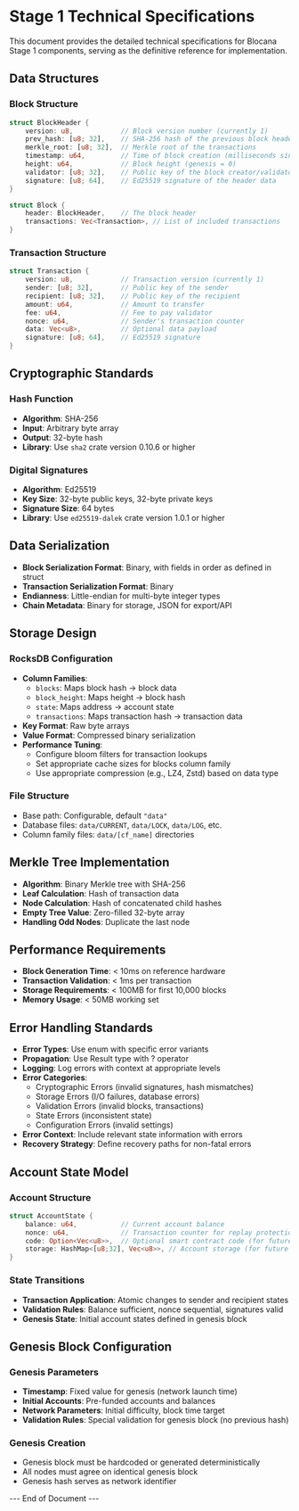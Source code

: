 # Stage 1 Technical Specifications

This document provides the detailed technical specifications for Blocana Stage 1 components, serving as the definitive reference for implementation.

## Data Structures

### Block Structure

```rust
struct BlockHeader {
    version: u8,            // Block version number (currently 1)
    prev_hash: [u8; 32],    // SHA-256 hash of the previous block header
    merkle_root: [u8; 32],  // Merkle root of the transactions
    timestamp: u64,         // Time of block creation (milliseconds since Unix epoch)
    height: u64,            // Block height (genesis = 0)
    validator: [u8; 32],    // Public key of the block creator/validator
    signature: [u8; 64],    // Ed25519 signature of the header data
}

struct Block {
    header: BlockHeader,    // The block header
    transactions: Vec<Transaction>, // List of included transactions
}
```

### Transaction Structure

```rust
struct Transaction {
    version: u8,            // Transaction version (currently 1)
    sender: [u8; 32],       // Public key of the sender
    recipient: [u8; 32],    // Public key of the recipient
    amount: u64,            // Amount to transfer
    fee: u64,               // Fee to pay validator
    nonce: u64,             // Sender's transaction counter
    data: Vec<u8>,          // Optional data payload
    signature: [u8; 64],    // Ed25519 signature
}
```

## Cryptographic Standards

### Hash Function
- **Algorithm**: SHA-256
- **Input**: Arbitrary byte array
- **Output**: 32-byte hash
- **Library**: Use `sha2` crate version 0.10.6 or higher

### Digital Signatures
- **Algorithm**: Ed25519
- **Key Size**: 32-byte public keys, 32-byte private keys
- **Signature Size**: 64 bytes
- **Library**: Use `ed25519-dalek` crate version 1.0.1 or higher

## Data Serialization
- **Block Serialization Format**: Binary, with fields in order as defined in struct
- **Transaction Serialization Format**: Binary
- **Endianness**: Little-endian for multi-byte integer types
- **Chain Metadata**: Binary for storage, JSON for export/API

## Storage Design

### RocksDB Configuration
- **Column Families**: 
  - `blocks`: Maps block hash → block data
  - `block_height`: Maps height → block hash
  - `state`: Maps address → account state
  - `transactions`: Maps transaction hash → transaction data
- **Key Format**: Raw byte arrays
- **Value Format**: Compressed binary serialization
- **Performance Tuning**: 
  - Configure bloom filters for transaction lookups
  - Set appropriate cache sizes for blocks column family
  - Use appropriate compression (e.g., LZ4, Zstd) based on data type

### File Structure
- Base path: Configurable, default `"data"`
- Database files: `data/CURRENT`, `data/LOCK`, `data/LOG`, etc.
- Column family files: `data/[cf_name]` directories

## Merkle Tree Implementation
- **Algorithm**: Binary Merkle tree with SHA-256
- **Leaf Calculation**: Hash of transaction data
- **Node Calculation**: Hash of concatenated child hashes
- **Empty Tree Value**: Zero-filled 32-byte array
- **Handling Odd Nodes**: Duplicate the last node

## Performance Requirements
- **Block Generation Time**: < 10ms on reference hardware
- **Transaction Validation**: < 1ms per transaction
- **Storage Requirements**: < 100MB for first 10,000 blocks
- **Memory Usage**: < 50MB working set

## Error Handling Standards
- **Error Types**: Use enum with specific error variants
- **Propagation**: Use Result type with ? operator
- **Logging**: Log errors with context at appropriate levels
- **Error Categories**:
  - Cryptographic Errors (invalid signatures, hash mismatches)
  - Storage Errors (I/O failures, database errors)
  - Validation Errors (invalid blocks, transactions)
  - State Errors (inconsistent state)
  - Configuration Errors (invalid settings)
- **Error Context**: Include relevant state information with errors
- **Recovery Strategy**: Define recovery paths for non-fatal errors

## Account State Model

### Account Structure
```rust
struct AccountState {
    balance: u64,           // Current account balance
    nonce: u64,             // Transaction counter for replay protection
    code: Option<Vec<u8>>,  // Optional smart contract code (for future use)
    storage: HashMap<[u8;32], Vec<u8>>, // Account storage (for future use)
}
```

### State Transitions
- **Transaction Application**: Atomic changes to sender and recipient states
- **Validation Rules**: Balance sufficient, nonce sequential, signatures valid
- **Genesis State**: Initial account states defined in genesis block

## Genesis Block Configuration

### Genesis Parameters
- **Timestamp**: Fixed value for genesis (network launch time)
- **Initial Accounts**: Pre-funded accounts and balances
- **Network Parameters**: Initial difficulty, block time target
- **Validation Rules**: Special validation for genesis block (no previous hash)

### Genesis Creation
- Genesis block must be hardcoded or generated deterministically
- All nodes must agree on identical genesis block
- Genesis hash serves as network identifier

--- End of Document ---
